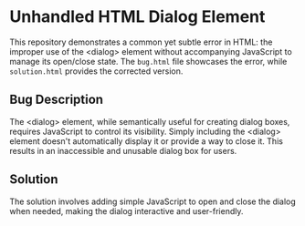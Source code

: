 # Unhandled HTML Dialog Element

This repository demonstrates a common yet subtle error in HTML: the improper use of the &lt;dialog&gt; element without accompanying JavaScript to manage its open/close state.  The `bug.html` file showcases the error, while `solution.html` provides the corrected version.

## Bug Description
The &lt;dialog&gt; element, while semantically useful for creating dialog boxes, requires JavaScript to control its visibility.  Simply including the &lt;dialog&gt; element doesn't automatically display it or provide a way to close it.  This results in an inaccessible and unusable dialog box for users.

## Solution
The solution involves adding simple JavaScript to open and close the dialog when needed, making the dialog interactive and user-friendly.
